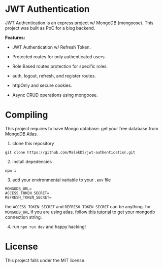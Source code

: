 # JWT Authentication

JWT Authentication is an express project w/ MongoDB (mongoose). This project was built as PoC for a blog backend.



**Features:**

- JWT Authentication w/ Refresh Token.

- Protected routes for only authenticated users.

- Role Based routes protection for specific roles.

- auth, logout, refresh, and register routes.

- httpOnly and secure cookies. 

- Async CRUD operations using mongoose.



# Compiling

This project requires to have Mongo database. get your free database from [MongoDB Atlas]([https://www.mongodb.com/atlas/database).

1. clone this repository

```
git clone https://github.com/MalekD5/jwt-authentication.git
```

2. install depedencies

```
npm i
```

3. add your environmental variable to your `.env` file

```
MONGODB_URL=
ACCESS_TOKEN_SECRET=
REFRESH_TOKEN_SECRET=
```

the `ACCESS_TOKEN_SECRET` and `REFRESH_TOKEN_SECRET` can be anything. for `MONGODB_URL` if you are using atlas, follow [this tutorial](https://www.mongodb.com/docs/guides/atlas/connection-string/) to get your mongodb connection string.

4. run `npm run dev` and happy hacking!

# License

This project falls under the MIT license.


